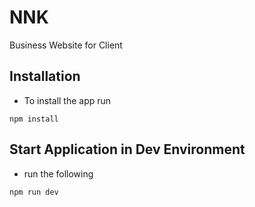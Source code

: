 # NNK

Business Website for Client

## Installation

- To install the app run

```
npm install
```

## Start Application in Dev Environment

- run the following

```
npm run dev
```
